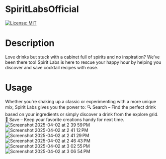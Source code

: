 # SpiritLabsOfficial

[![License: MIT](https://img.shields.io/badge/License-MIT-yellow.svg)](https://opensource.org/licenses/MIT)

# Description
Love drinks but stuck with a cabinet full of spirits and no inspiration? We’ve been there too! Spirit Labs is here to rescue your happy hour by helping you discover and save cocktail recipes with ease.

# Usage
Whether you're shaking up a classic or experimenting with a more unique mix, Spirit Labs gives you the power to:
🔍 Search – Find the perfect drink based on your ingredients or simply discover a drink from the explore grid.
💾 Save – Keep your favorite creations handy for next time.
![Screenshot 2025-04-02 at 2 39 59 PM](https://github.com/user-attachments/assets/3f90bf71-f1d2-4c0b-9bfd-81bd9bbc73ee)
![Screenshot 2025-04-02 at 2 41 12 PM](https://github.com/user-attachments/assets/40429d64-ad0f-46cd-ac48-3363f388dca0)
![Screenshot 2025-04-02 at 2 41 29 PM](https://github.com/user-attachments/assets/5ecbf046-c541-487d-9b1d-85813033e30e)
![Screenshot 2025-04-02 at 2 46 43 PM](https://github.com/user-attachments/assets/a01a87da-3b72-4426-a391-3abdb2557658)
![Screenshot 2025-04-02 at 3 02 55 PM](https://github.com/user-attachments/assets/d026d0d1-4828-4f79-9bee-971372ab1325)
![Screenshot 2025-04-02 at 3 06 54 PM](https://github.com/user-attachments/assets/15841f3a-67a4-460f-92a0-5dfa39e20c76)


